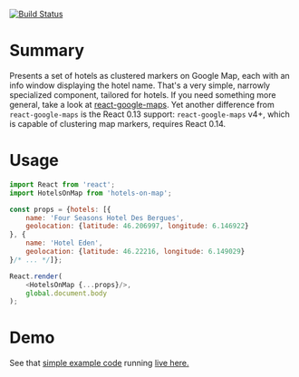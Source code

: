 [![Build Status](https://travis-ci.org/ikr/react-hotels-on-map.svg?branch=master)](https://travis-ci.org/ikr/react-hotels-on-map)

# Summary

Presents a set of hotels as clustered markers on Google Map, each with an info window displaying the
hotel name. That's a very simple, narrowly specialized component, tailored for hotels. If you need
something more general, take a look at
[react-google-maps](https://github.com/tomchentw/react-google-maps). Yet another difference from
`react-google-maps` is the React 0.13 support: `react-google-maps` v4+, which is capable of
clustering map markers, requires React 0.14.


# Usage

```javascript
import React from 'react';
import HotelsOnMap from 'hotels-on-map';

const props = {hotels: [{
    name: 'Four Seasons Hotel Des Bergues',
    geolocation: {latitude: 46.206997, longitude: 6.146922}
}, {
    name: 'Hotel Eden',
    geolocation: {latitude: 46.22216, longitude: 6.149029}
}/* ... */]};

React.render(
    <HotelsOnMap {...props}/>,
    global.document.body
);
```

# Demo

See that [simple example code](https://github.com/ikr/react-hotels-on-map/blob/master/src/demo.js)
running [live here.](https://ikr.su/h/react-hotels-on-map/demo/)
